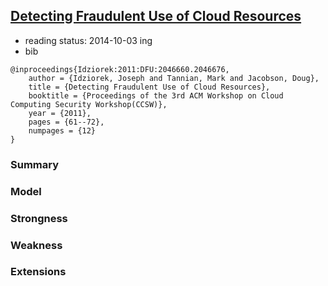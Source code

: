 [Detecting Fraudulent Use of Cloud Resources]()
---

- reading status: 2014-10-03 ing
- bib
```
@inproceedings{Idziorek:2011:DFU:2046660.2046676,
    author = {Idziorek, Joseph and Tannian, Mark and Jacobson, Doug},
    title = {Detecting Fraudulent Use of Cloud Resources},
    booktitle = {Proceedings of the 3rd ACM Workshop on Cloud Computing Security Workshop(CCSW)},
    year = {2011},
    pages = {61--72},
    numpages = {12}
} 
```

### Summary

### Model


### Strongness

### Weakness


### Extensions